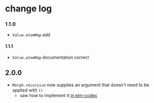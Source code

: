 # change log

### 1.1.0

  - `Value.atomMap` add

#### 1.1.1

  - `Value.atomMap` documentation correct

## 2.0.0

  - `Morph.recursive` now supplies an argument that doesn't need to be applied with `()`
      - saw how to implement it [in elm-codec](https://github.com/miniBill/elm-codec/blob/2.0.0/src/Codec.elm#L866)
